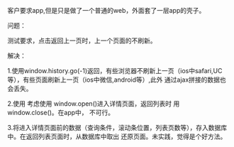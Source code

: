 客户要求app,但是只是做了一个普通的web，外面套了一层app的壳子。  

问题： 

   测试要求，点击返回上一页时，上一个页面的不刷新。  

解决：  

   1.使用window.history.go(-1)返回，有些浏览器不刷新上一页（ios中safari,UC等），有些页面刷新上一页（ios中微信,android等）,此外 通过ajax拼接的数据也会丢失。  

   2.使用 考虑使用 window.open()进入详情页面，返回列表时 用 window.close()。在app中， 不可行。  
     
   3.将进入详情页面前的数据（查询条件，滚动条位置，列表页数等），存入数据库中。在返回列表页面时，从数据库中取出 还原页面。未实践，觉得是个好方法。
